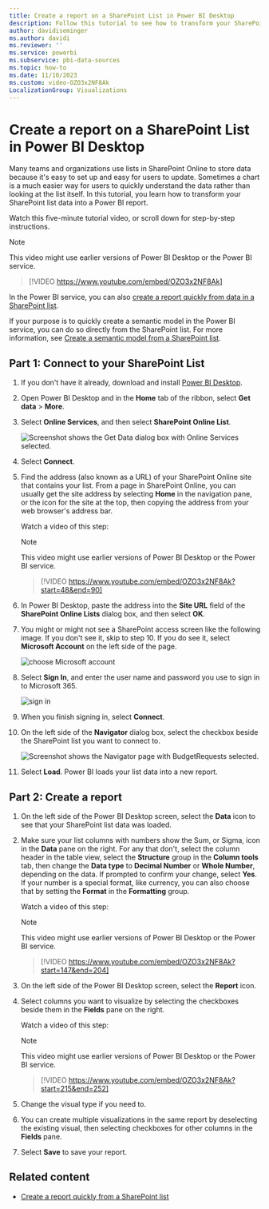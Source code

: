 ```yaml
---
title: Create a report on a SharePoint List in Power BI Desktop
description: Follow this tutorial to see how to transform your SharePoint List data into a Power BI report.
author: davidiseminger
ms.author: davidi
ms.reviewer: ''
ms.service: powerbi
ms.subservice: pbi-data-sources
ms.topic: how-to
ms.date: 11/10/2023
ms.custom: video-OZO3x2NF8Ak
LocalizationGroup: Visualizations
---
```

# Create a report on a SharePoint List in Power BI Desktop

Many teams and organizations use lists in SharePoint Online to store data because it's easy to set up and easy for users to update.  Sometimes a chart is a much easier way for users to quickly understand the data rather than looking at the list itself. In this tutorial, you learn how to transform your SharePoint list data into a Power BI report.

Watch this five-minute tutorial video, or scroll down for step-by-step instructions.

> [!NOTE]  
> This video might use earlier versions of Power BI Desktop or the Power BI service.

> [!VIDEO https://www.youtube.com/embed/OZO3x2NF8Ak]

In the Power BI service, you can also [create a report quickly from data in a SharePoint list](../create-reports/service-quick-create-sharepoint-list.md).

If your purpose is to quickly create a semantic model in the Power BI service, you can do so directly from the SharePoint list. For more information, see [Create a semantic model from a SharePoint list](./create-dataset-sharepoint-online-list.md).

## Part 1: Connect to your SharePoint List

1. If you don't have it already, download and install [Power BI Desktop](https://powerbi.microsoft.com/desktop/).
2. Open Power BI Desktop and in the **Home** tab of the ribbon, select **Get data** > **More**.
3. Select **Online Services**, and then select **SharePoint Online List**.  

    <img src="media/desktop-sharepoint-online-list/desktop-sharepoint-online-list-getdata.png" alt="Screenshot shows the Get Data dialog box with Online Services selected." />

4. Select **Connect**.
4. Find the address (also known as a URL) of your SharePoint Online site that contains your list.  From a page in SharePoint Online, you can usually get the site address by selecting **Home** in the navigation pane, or the icon for the site at the top, then copying the address from your web browser's address bar.

   Watch a video of this step:

   > [!NOTE]  
   > This video might use earlier versions of Power BI Desktop or the Power BI service.

   > [!VIDEO https://www.youtube.com/embed/OZO3x2NF8Ak?start=48&end=90]

5. In Power BI Desktop, paste the address into the **Site URL** field of the **SharePoint Online Lists** dialog box, and then select **OK**.

6. You might or might not see a SharePoint access screen like the following image.  If you don't see it, skip to step 10.  If you do see it, select **Microsoft Account** on the left side of the page.

    <img src="media/desktop-sharepoint-online-list/desktop-sharepoint-online-list-auth1.png" alt="choose Microsoft account" />

7. Select **Sign In**, and enter the user name and password you use to sign in to Microsoft 365.

    <img src="media/desktop-sharepoint-online-list/desktop-sharepoint-online-list-auth2.png" alt="sign in" />

8. When you finish signing in, select **Connect**.

9. On the left side of the **Navigator** dialog box, select the checkbox beside the SharePoint list you want to connect to.

    <img src="media/desktop-sharepoint-online-list/desktop-sharepoint-online-list-select-list.png" alt="Screenshot shows the Navigator page with BudgetRequests selected." />

10. Select **Load**.  Power BI loads your list data into a new report.

## Part 2: Create a report

1. On the left side of the Power BI Desktop screen, select the **Data** icon to see that your SharePoint list data was loaded.

2. Make sure your list columns with numbers show the Sum, or Sigma, icon in the **Data** pane on the right.  For any that don't, select the column header in the table view, select the **Structure** group in the **Column tools** tab, then change the **Data type** to **Decimal Number** or **Whole Number**, depending on the data.  If prompted to confirm your change, select **Yes**.  If your number is a special format, like currency, you can also choose that by setting the **Format** in the **Formatting** group.

   Watch a video of this step:

   > [!NOTE]  
   > This video might use earlier versions of Power BI Desktop or the Power BI service.

   > [!VIDEO https://www.youtube.com/embed/OZO3x2NF8Ak?start=147&end=204]

3. On the left side of the Power BI Desktop screen, select the **Report** icon.
4. Select columns you want to visualize by selecting the checkboxes beside them in the **Fields** pane on the right.

   Watch a video of this step:
   
   > [!NOTE]  
   > This video might use earlier versions of Power BI Desktop or the Power BI service.

   > [!VIDEO https://www.youtube.com/embed/OZO3x2NF8Ak?start=215&end=252]

5. Change the visual type if you need to.
6. You can create multiple visualizations in the same report by deselecting the existing visual, then selecting checkboxes for other columns in the **Fields** pane.
7. Select **Save** to save your report.

## Related content

- [Create a report quickly from a SharePoint list](../create-reports/service-quick-create-sharepoint-list.md)
